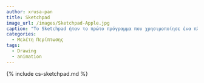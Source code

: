 ```yaml
---
author: xrusa-pan
title: Sketchpad
image_url: /images/Sketchpad-Apple.jpg
caption: "Το Sketchpad ήταν το πρώτο πρόγραμμα που χρησιμοποίησε ένα πλήρες γραφικό περιβάλλον χρήστη."
categories:
  - Μελέτη Περίπτωσης
tags:
  - Drawing
  - animation
---
```


{% include cs-sketchpad.md %}
